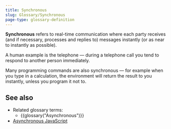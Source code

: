 ```yaml
---
title: Synchronous
slug: Glossary/Synchronous
page-type: glossary-definition
---
```




**Synchronous** refers to real-time communication where each party receives (and if necessary, processes and replies to) messages instantly (or as near to instantly as possible).

A human example is the telephone — during a telephone call you tend to respond to another person immediately.

Many programming commands are also synchronous — for example when you type in a calculation, the environment will return the result to you instantly, unless you program it not to.

## See also

- Related glossary terms:
  - {{glossary("Asynchronous")}}
- [Asynchronous JavaScript](/Learn/JavaScript/Asynchronous)
